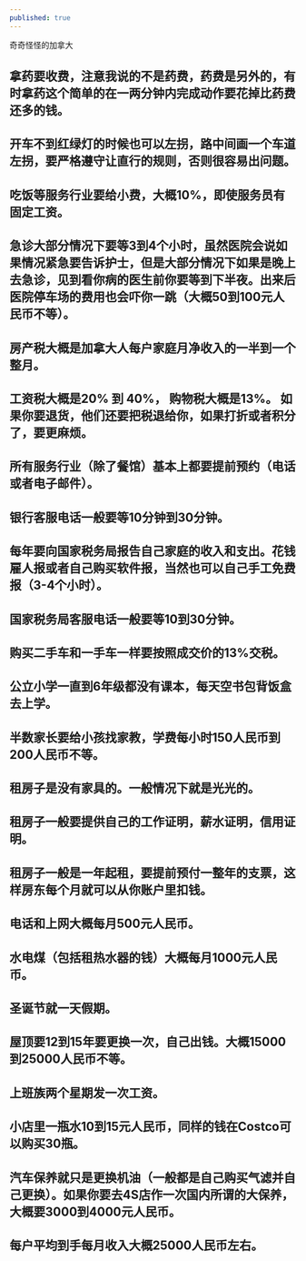 ```yaml
---
published: true
---
```

奇奇怪怪的加拿大

## 拿药要收费，注意我说的不是药费，药费是另外的，有时拿药这个简单的在一两分钟内完成动作要花掉比药费还多的钱。 

## 开车不到红绿灯的时候也可以左拐，路中间画一个车道左拐，要严格遵守让直行的规则，否则很容易出问题。

## 吃饭等服务行业要给小费，大概10%，即使服务员有固定工资。

## 急诊大部分情况下要等3到4个小时，虽然医院会说如果情况紧急要告诉护士，但是大部分情况下如果是晚上去急诊，见到看你病的医生前你要等到下半夜。出来后医院停车场的费用也会吓你一跳（大概50到100元人民币不等）。

## 房产税大概是加拿大人每户家庭月净收入的一半到一个整月。

## 工资税大概是20% 到 40%， 购物税大概是13%。 如果你要退货，他们还要把税退给你，如果打折或者积分了，要更麻烦。

## 所有服务行业（除了餐馆）基本上都要提前预约（电话或者电子邮件）。

## 银行客服电话一般要等10分钟到30分钟。

## 每年要向国家税务局报告自己家庭的收入和支出。花钱雇人报或者自己购买软件报，当然也可以自己手工免费报（3-4个小时）。

## 国家税务局客服电话一般要等10到30分钟。

## 购买二手车和一手车一样要按照成交价的13%交税。

## 公立小学一直到6年级都没有课本，每天空书包背饭盒去上学。

## 半数家长要给小孩找家教，学费每小时150人民币到200人民币不等。

## 租房子是没有家具的。一般情况下就是光光的。

## 租房子一般要提供自己的工作证明，薪水证明，信用证明。

## 租房子一般是一年起租，要提前预付一整年的支票，这样房东每个月就可以从你账户里扣钱。

## 电话和上网大概每月500元人民币。

## 水电煤（包括租热水器的钱）大概每月1000元人民币。

## 圣诞节就一天假期。

## 屋顶要12到15年要更换一次，自己出钱。大概15000到25000人民币不等。

## 上班族两个星期发一次工资。

## 小店里一瓶水10到15元人民币，同样的钱在Costco可以购买30瓶。

## 汽车保养就只是更换机油（一般都是自己购买气滤并自己更换）。如果你要去4S店作一次国内所谓的大保养，大概要3000到4000元人民币。

## 每户平均到手每月收入大概25000人民币左右。
